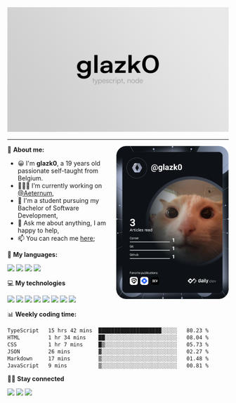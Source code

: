 <div align="center">
  <a href="https://glazk0.dev">
    <img src="./assets/Banner.png" />
  </a>
</div>

---

<a href="https://app.daily.dev/get?r=glazk0" target="_blank"><img src="https://github.com/glazk0/glazk0/blob/devcard/devcard.svg" width="256" align="right" alt="Théo Goens's Dev Card"/></a>

📱 **About me:**

- 😀 I'm **glazk0**, a 19 years old passionate self-taught from Belgium.
- 👨🏽‍💻 I’m currently working on [@Aeternum](https://github.com/AeternumDiscord),
- 🌱 I'm a student pursuing my Bachelor of Software Development,
- 💬 Ask me about anything, I am happy to help,
- 📫 You can reach me [here](https://discord.com/users/247344130798256130);

🚀 **My languages:**

<div align="left">
<img height="20" src="https://shields.io/badge/TypeScript-3178C6?logo=TypeScript&logoColor=FFF&style=flat-square">
<img height="20" src="https://img.shields.io/badge/javascript-%23323330.svg?style=for-the-badge&logo=javascript&logoColor=%23F7DF1E">
<img height="20" src="https://img.shields.io/badge/html5-%23E34F26.svg?style=for-the-badge&logo=html5&logoColor=white">
<img height="20" src="https://img.shields.io/badge/css3-%231572B6.svg?style=for-the-badge&logo=css3&logoColor=white">
</div>

💻 **My technologies**

<div align="left">
<img height="20" src="https://img.shields.io/badge/Node.js-43853D?style=for-the-badge&logo=node.js&logoColor=white">
<img height="20" src="https://img.shields.io/badge/Express.js-404D59?style=for-the-badge">
<img height="20" src="https://img.shields.io/badge/React-20232A?style=for-the-badge&logo=react&logoColor=61DAFB">
<img height="20" src="https://img.shields.io/badge/Next-black?style=for-the-badge&logo=next.js&logoColor=white">  
<img height="20" src="https://img.shields.io/badge/Tailwind_CSS-38B2AC?style=for-the-badge&logo=tailwind-css&logoColor=white">
<img height="20" src="https://img.shields.io/badge/Prisma-3982CE?style=for-the-badge&logo=Prisma&logoColor=white">
<img height="20" src="https://img.shields.io/badge/MongoDB-4EA94B?style=for-the-badge&logo=mongodb&logoColor=white">
<img height="20" src="https://img.shields.io/badge/postgres-%23316192.svg?style=for-the-badge&logo=postgresql&logoColor=white">
</div>

📊 **Weekly coding time:**

<!--START_SECTION:waka-->

```text
TypeScript   15 hrs 42 mins  ████████████████████░░░░░   80.23 %
HTML         1 hr 34 mins    ██░░░░░░░░░░░░░░░░░░░░░░░   08.04 %
CSS          1 hr 7 mins     █▒░░░░░░░░░░░░░░░░░░░░░░░   05.73 %
JSON         26 mins         ▓░░░░░░░░░░░░░░░░░░░░░░░░   02.27 %
Markdown     17 mins         ▒░░░░░░░░░░░░░░░░░░░░░░░░   01.48 %
JavaScript   9 mins          ▒░░░░░░░░░░░░░░░░░░░░░░░░   00.81 %
```

<!--END_SECTION:waka-->

🤜🤛 **Stay connected**

[<img height="20" src="https://img.shields.io/badge/Discord-7289DA?style=for-the-badge&logo=discord&logoColor=white">](https://discord.com/users/247344130798256130)
[<img height="20" src="https://img.shields.io/badge/Twitter-1DA1F2?style=for-the-badge&logo=twitter&logoColor=white">](https://twitter.com/glazk0)
[<img height="20" src="https://img.shields.io/badge/LinkedIn-0077B5?style=for-the-badge&logo=linkedin&logoColor=white">](https://www.linkedin.com/in/th%C3%A9o-go%C3%ABns-016856237/)
